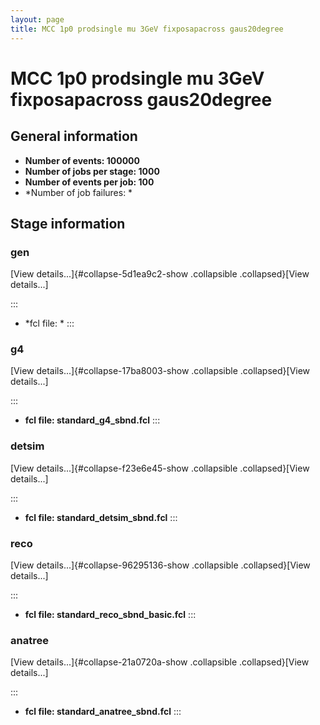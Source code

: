 ```yaml
---
layout: page
title: MCC 1p0 prodsingle mu 3GeV fixposapacross gaus20degree
---
```




MCC 1p0 prodsingle mu 3GeV fixposapacross gaus20degree
================================================================================================================================



General information 
----------------------------------------------------------

-   **Number of events: 100000**
-   **Number of jobs per stage: 1000**
-   **Number of events per job: 100**
-   \*Number of job failures: \*



Stage information 
------------------------------------------------------



### gen 

[View details\...]{#collapse-5d1ea9c2-show .collapsible
.collapsed}[View details\...]

::: 
-   \*fcl file: \*
:::



### g4 

[View details\...]{#collapse-17ba8003-show .collapsible
.collapsed}[View details\...]

::: 
-   **fcl file: standard\_g4\_sbnd.fcl**
:::



### detsim 

[View details\...]{#collapse-f23e6e45-show .collapsible
.collapsed}[View details\...]

::: 
-   **fcl file: standard\_detsim\_sbnd.fcl**
:::



### reco 

[View details\...]{#collapse-96295136-show .collapsible
.collapsed}[View details\...]

::: 
-   **fcl file: standard\_reco\_sbnd\_basic.fcl**
:::



### anatree 

[View details\...]{#collapse-21a0720a-show .collapsible
.collapsed}[View details\...]

::: 
-   **fcl file: standard\_anatree\_sbnd.fcl**
:::
